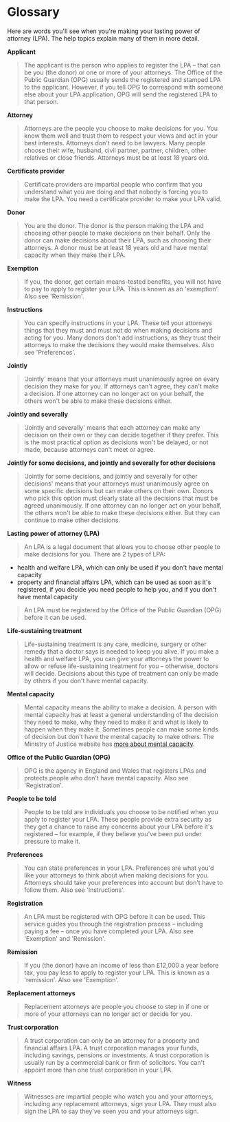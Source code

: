 # Glossary
Here are words you'll see when you're making your lasting power of attorney (LPA). The help topics explain many of them in more detail.



**Applicant** 
> The applicant is the person who applies to register the LPA – that can be you (the donor) or one or more of your attorneys. The Office of the Public Guardian (OPG) usually sends the registered and stamped LPA to the applicant. However, if you tell OPG to correspond with someone else about your LPA application, OPG will send the registered LPA to that person.

**Attorney**
> Attorneys are the people you choose to make decisions for you. You know them well and trust them to respect your views and act in your best interests. Attorneys don't need to be lawyers. Many people choose their wife, husband, civil partner, partner, children, other relatives or close friends. Attorneys must be at least 18 years old.

**Certificate provider** 
> Certificate providers are impartial people who confirm that you understand what you are doing and that nobody is forcing you to make the LPA. You need a certificate provider to make your LPA valid.

**Donor**
> You are the donor. The donor is the person making the LPA and choosing other people to make decisions on their behalf. Only the donor can make decisions about their LPA, such as choosing their attorneys. A donor must be at least 18 years old and have mental capacity when they make their LPA.

**Exemption**
> If you, the donor, get certain means-tested benefits, you will not have to pay to apply to register your LPA. This is known as an 'exemption'. Also see 'Remission'. 

**Instructions**
> You can specify instructions in your LPA. These tell your attorneys things that they must and must not do when making decisions and acting for you. Many donors don't add instructions, as they trust their attorneys to make the decisions they would make themselves. Also see 'Preferences'.

**Jointly**
> 'Jointly' means that your attorneys must unanimously agree on every decision they make for you. If attorneys can't agree, they can't make a decision. If one attorney can no longer act on your behalf, the others won't be able to make these decisions either.

**Jointly and severally**
> 'Jointly and severally' means that each attorney can make any decision on their own or they can decide together if they prefer. This is the most practical option as decisions won't be delayed, or not made, because attorneys can't meet or agree.

**Jointly for some decisions, and jointly and severally for other decisions**
> 'Jointly for some decisions, and jointly and severally for other decisions' means that your attorneys must unanimously agree on some specific decisions but can make others on their own. Donors who pick this option must clearly state all the decisions that must be agreed unanimously. If one attorney can no longer act on your behalf, the others won't be able to make these decisions either. But they can continue to make other decisions.

**Lasting power of attorney (LPA)**
> An LPA is a legal document that allows you to choose other people to make decisions for you. There are 2 types of LPA: 

* health and welfare LPA, which can only be used if you don't have mental capacity
* property and financial affairs LPA, which can be used as soon as it's registered, if you decide you need people to help you, and if you don't have mental capacity

> An LPA must be registered by the Office of the Public Guardian (OPG) before it can be used.

**Life-sustaining treatment**
> Life-sustaining treatment is any care, medicine, surgery or other remedy that a doctor says is needed to keep you alive. If you make a health and welfare LPA, you can give your attorneys the power to allow or refuse life-sustaining treatment for you – otherwise, doctors will decide. Decisions about this type of treatment can only be made by others if you don't have mental capacity.

**Mental capacity**
> Mental capacity means the ability to make a decision. A person with mental capacity has at least a general understanding of the decision they need to make, why they need to make it and what is likely to happen when they make it. Sometimes people can make some kinds of decision but don't have the mental capacity to make others. The Ministry of Justice website has <a href="http://www.justice.gov.uk/protecting-the-vulnerable/mental-capacity-act" rel="external" target="_blank">more about mental capacity</a>.

**Office of the Public Guardian (OPG)**
> OPG is the agency in England and Wales that registers LPAs and protects people who don't have mental capacity. Also see 'Registration'.

**People to be told**
> People to be told are individuals you choose to be notified when you apply to register your LPA. These people provide extra security as they get a chance to raise any concerns about your LPA before it's registered – for example, if they believe you've been put under pressure to make it.

**Preferences**
> You can state preferences in your LPA. Preferences are what you'd like your attorneys to think about when making decisions for you. Attorneys should take your preferences into account but don't have to follow them. Also see 'Instructions'.

**Registration**
> An LPA must be registered with OPG before it can be used. This service guides you through the registration process – including paying a fee – once you have completed your LPA. Also see 'Exemption' and 'Remission'.

**Remission**
> If you (the donor) have an income of less than £12,000 a year before tax, you pay less to apply to register your LPA. This is known as a 'remission'. Also see 'Exemption'.

**Replacement attorneys**
> Replacement attorneys are people you choose to step in if one or more of your attorneys can no longer act or decide for you.

**Trust corporation**
> A trust corporation can only be an attorney for a property and financial affairs LPA. A trust corporation manages your funds, including savings, pensions or investments. A trust corporation is usually run by a commercial bank or firm of solicitors. You can't appoint more than one trust corporation in your LPA.

**Witness**
> Witnesses are impartial people who watch you and your attorneys, including any replacement attorneys, sign your LPA. They must also sign the LPA to say they've seen you and your attorneys sign.
